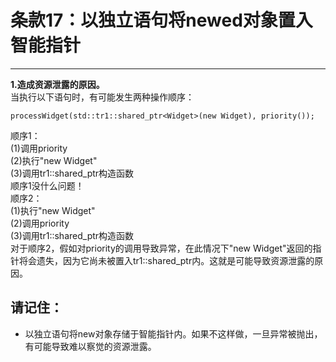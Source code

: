 # 条款17：以独立语句将newed对象置入智能指针
-------------

**1.造成资源泄露的原因。**<br>
当执行以下语句时，有可能发生两种操作顺序：
```
processWidget(std::tr1::shared_ptr<Widget>(new Widget), priority());
```
顺序1：<br>
(1)调用priority<br>
(2)执行"new Widget"<br>
(3)调用tr1::shared_ptr构造函数<br>
顺序1没什么问题！<br>
顺序2：<br>
(1)执行"new Widget"<br>
(2)调用priority<br>
(3)调用tr1::shared_ptr构造函数<br>
对于顺序2，假如对priority的调用导致异常，在此情况下"new Widget"返回的指针将会遗失，因为它尚未被置入tr1::shared_ptr内。这就是可能导致资源泄露的原因。

## 请记住：
* 以独立语句将new对象存储于智能指针内。如果不这样做，一旦异常被抛出，有可能导致难以察觉的资源泄露。
